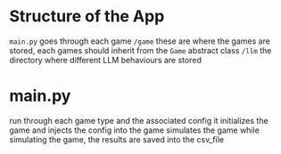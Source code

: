 # Structure of the App
`main.py` goes through each game
`/game` these are where the games are stored, each games should inherit from the `Game` abstract class
`/llm` the directory where different LLM behaviours are stored

# main.py
run through each game type and the associated config
it initializes the game and injects the config into the game
simulates the game
while simulating the game, the results are saved into the csv_file
